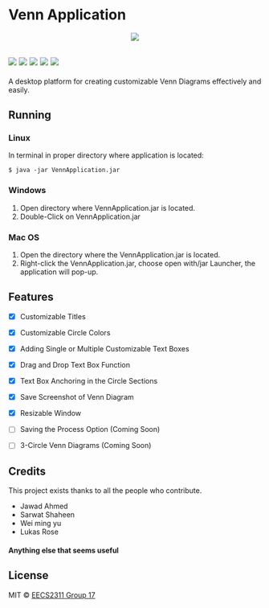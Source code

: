 # Venn Application
  <p align="center">
  <img src="https://www.pitango.com//data/upl/companies/venn%20300x300_transparent%20background.png" /></a>
 
 <img src="https://img.shields.io/badge/build-passing-brightgreen" /></a>
 <img src="https://img.shields.io/badge/Code%20Coverage-97%25-brightgreen" /></a>
  <img src="https://img.shields.io/badge/Code%20Language-Java-9cf" /></a>
  <img src="https://img.shields.io/badge/Code%20Style-Standard-brightgreen" /></a>
  <img src="https://img.shields.io/badge/Version-1.2.0-blue" /></a>
 ---
A desktop platform for creating customizable Venn Diagrams effectively and easily.

## Running 

### Linux
In terminal in proper directory where application is located:
```
$ java -jar VennApplication.jar
```
### Windows
1. Open directory where VennApplication.jar is located.
2. Double-Click on VennApplication.jar
### Mac OS
1. Open the directory where the VennApplication.jar is located.
2. Right-click the VennApplication.jar, choose open with/jar Launcher, the application will pop-up.
## Features
- [x] Customizable Titles
- [x] Customizable Circle Colors
- [x] Adding Single or Multiple Customizable Text Boxes
- [x] Drag and Drop Text Box Function
- [x] Text Box Anchoring in the Circle Sections
- [x] Save Screenshot of Venn Diagram 
- [x] Resizable Window
- [ ] Saving the Process Option (Coming Soon)
- [ ] 3-Circle Venn Diagrams (Coming Soon)


## Credits
This project exists thanks to all the people who contribute.
<a href="https://github.com/badges/shields/graphs/contributors"></a>
* Jawad Ahmed
* Sarwat Shaheen
* Wei ming yu
* Lukas Rose

#### Anything else that seems useful

## License

MIT © [EECS2311 Group 17]()

